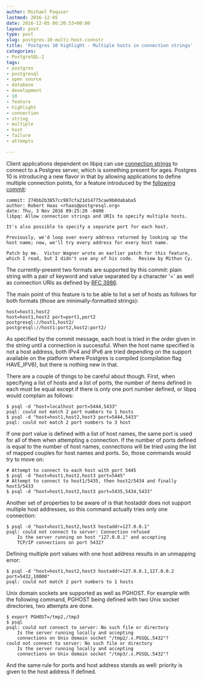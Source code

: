 ```yaml
---
author: Michael Paquier
lastmod: 2016-12-05
date: 2016-12-05 06:20:53+00:00
layout: post
type: post
slug: postgres-10-multi-host-connstr
title: 'Postgres 10 highlight - Multiple hosts in connection strings'
categories:
- PostgreSQL-2
tags:
- postgres
- postgresql
- open source
- database
- development
- 10
- feature
- highlight
- connection
- string
- multiple
- host
- failure
- attempts

---
```


Client applications dependent on libpq can use
[connection strings](https://www.postgresql.org/docs/devel/static/libpq-connect.html#libpq-connstring)
to connect to a Postgres server, which is something present for ages.
Postgres 10 is introducing a new flavor in that by allowing applications
to define multiple connection points, for a feature introduced by the
[following commit](http://git.postgresql.org/pg/commitdiff/274bb2b38):

    commit: 274bb2b3857cc987cfa21d14775cae9b0dababa5
    author: Robert Haas <rhaas@postgresql.org>
    date: Thu, 3 Nov 2016 09:25:20 -0400
    libpq: Allow connection strings and URIs to specify multiple hosts.

    It's also possible to specify a separate port for each host.

    Previously, we'd loop over every address returned by looking up the
    host name; now, we'll try every address for every host name.

    Patch by me.  Victor Wagner wrote an earlier patch for this feature,
    which I read, but I didn't use any of his code.  Review by Mithun Cy.

The currently-present two formats are supported by this commit: plain string
with a pair of keyword and value separated by a character '=' as well as
connection URIs as defined by [RFC 3986](www.ietf.org/rfc/rfc3986.txt).

The main point of this feature is to be able to list a set of hosts as follows
for both formats (those are minimally-formatted strings):

    host=host1,host2
    host=host1,host2 port=port1,port2
    postgresql://host1,host2/
    postgresql://host1:port2,host2:port2/

As specified by the commit message, each host is tried in the order given
in the string until a connection is successful. When the host name specified
is not a host address, both IPv4 and IPv6 are tried depending on the support
available on the platform where Postgres is compiled (compilation flag
HAVE_IPV6), but there is nothing new in that.

There are a couple of things to be careful about though. First, when
specifying a list of hosts and a list of ports, the number of items defined
in each must be equal except if there is only one port number defined, or
libpq would complain as follows:

    $ psql -d "host=localhost port=5444,5433"
    psql: could not match 2 port numbers to 1 hosts
    $ psql -d "host=host1,host2,host3 port=5444,5433"
    psql: could not match 2 port numbers to 3 host

If one port value is defined with a list of host names, the same port is
used for all of them when attempting a connection. If the number of ports
defined is equal to the number of host names, connections will be tried
using the list of mapped couples for host names and ports. So, those commands
would try to move on:

    # Attempt to connect to each host with port 5445
    $ psql -d "host=host1,host2,host3 port=5445"
	# Attempt to connect to host1/5435, then host2/5434 and finally host3/5433
    $ psql -d "host=host1,host2,host3 port=5435,5434,5433"

Another set of properties to be aware of is that hostaddr does not support
multiple host addresses, so this command actually tries only one connection:

    $ psql -d "host=host1,host2,host3 hostaddr=127.0.0.1"
    psql: could not connect to server: Connection refused
        Is the server running on host "127.0.0.1" and accepting
        TCP/IP connections on port 5432?

Defining multiple port values with one host address results in an unmapping
error:

    $ psql -d "host=host1,host2,host3 hostaddr=127.0.0.1,127.0.0.2 port=5432,10000"
    psql: could not match 2 port numbers to 1 hosts

Unix domain sockets are supported as well as PGHOST. For example with the
following command, PGHOST being defined with two Unix socket directories,
two attempts are done.

    $ export PGHOST=/tmp2,/tmp3
    $ psql
    psql: could not connect to server: No such file or directory
        Is the server running locally and accepting
        connections on Unix domain socket "/tmp2/.s.PGSQL.5432"?
    could not connect to server: No such file or directory
        Is the server running locally and accepting
        connections on Unix domain socket "/tmp3/.s.PGSQL.5432"?

And the same rule for ports and host address stands as well: priority
is given to the host address if defined.
